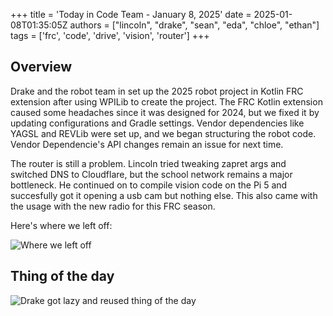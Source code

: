 +++
title = 'Today in Code Team - January 8, 2025'
date = 2025-01-08T01:35:05Z
authors = ["lincoln", "drake", "sean", "eda", "chloe", "ethan"]
tags = ['frc', 'code', 'drive', 'vision', 'router']
+++

## Overview

Drake and the robot team in set up the 2025 robot project in Kotlin FRC extension after using WPILib to create the project. The FRC Kotlin extension caused some headaches since it was designed for 2024, but we fixed it by updating configurations and Gradle settings. Vendor dependencies like YAGSL and REVLib were set up, and we began structuring the robot code. Vendor Dependencie's API changes remain an issue for next time.

The router is still a problem. Lincoln tried tweaking zapret args and switched DNS to Cloudflare, but the school network remains a major bottleneck. He continued on to compile vision code on the Pi 5 and succesfully got it opening a usb cam but nothing else. This also came with the usage with the new radio for this FRC season.

Here's where we left off:

![Where we left off](/blog/today-in-code-team/2025/assets/jan8-left-off.png)

## Thing of the day

![Drake got lazy and reused thing of the day](/blog/today-in-code-team/2025/assets/jan8-drake-npm.png)
